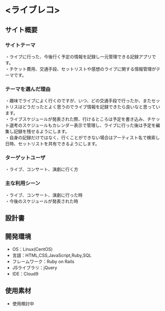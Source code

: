 # <ライブレコ>

## サイト概要
### サイトテーマ
・ライブに行った、今後行く予定の情報を記録し一元管理できる記録アプリです。  
・チケット費用、交通手段、セットリストや感想のライブに関する情報管理がテーマです。

### テーマを選んだ理由
・趣味でライブによく行くのですが、いつ、どの交通手段で行ったか、またセットリスはどうだったとよく思うのでライブ情報を記録できたら良いなと思っています。  
・ライブスケジュールが発表された際、行けるところは予定を書き込み、チケット選考のスケジュールもカレンダー表示で管理し、ライブに行った後は予定を編集し記録を残せるようにします。  
・自身の記録だけではなく、行くことができない場合はアーティスト名で検索し日時、セットリストを共有できるようにします。

### ターゲットユーザ
・ライブ、コンサート、演劇に行く方  

### 主な利用シーン
・ライブ、コンサート、演劇に行った時  
・今後のスケジュールが発表された時  

## 設計書
<!--テーマを設定・提出する時点では不要です-->

## 開発環境
- OS：Linux(CentOS)
- 言語：HTML,CSS,JavaScript,Ruby,SQL
- フレームワーク：Ruby on Rails
- JSライブラリ：jQuery
- IDE：Cloud9

## 使用素材
- 使用検討中

